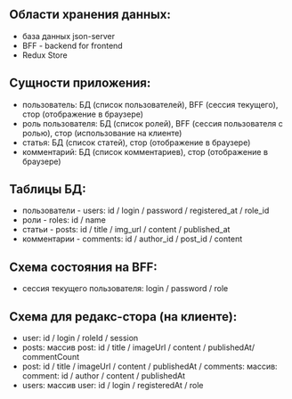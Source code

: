 ## Области хранения данных:

-   база данных json-server
-   BFF - backend for frontend
-   Redux Store

## Сущности приложения:

-   пользователь: БД (список пользователей), BFF (сессия текущего), стор (отображение в браузере)
-   роль пользователя: БД (список ролей), BFF (сессия пользователя с ролью), стор (использование на клиенте)
-   статья: БД (список статей), стор (отображение в браузере)
-   комментарий: БД (список комментариев), стор (отображение в браузере)

## Таблицы БД:

-   пользователи - users: id / login / password / registered_at / role_id
-   роли - roles: id / name
-   статьи - posts: id / title / img_url / content / published_at
-   комментарии - comments: id / author_id / post_id / content

## Схема состояния на BFF:

-   сессия текущего пользователя: login / password / role

## Схема для редакс-стора (на клиенте):

-   user: id / login / roleId / session
-   posts: массив post: id / title / imageUrl / content / publishedAt/ commentCount
-   post: id / title / imageUrl / content / publishedAt / comments: массив: comment: id / author / content / publishedAt
-   users: массив user: id / login / registeredAt / role
